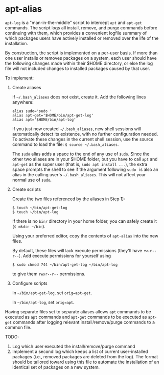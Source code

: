 # apt-alias

`apt-log` is a "man-in-the-middle" script to intercept `apt` and `apt-get` commands.  The script logs all
install, remove, and purge commands before continuing with them, which provides a convenient logfile 
summary of which packages users have actively installed or removed over the life of the installation.

By construction, the script is implemented on a per-user basis.  If more than one user installs or removes
packages on a system, each user should have the following changes made within their $HOME directory, or else 
the log file will not included changes to installed packages caused by that user.

To implement:
1) Create aliases

    If `~/.bash_aliases` does not exist, create it.  Add the following lines anywhere:

    ```
    alias sudo='sudo '
    alias apt-get='$HOME/bin/apt-get-log'
    alias apt='$HOME/bin/apt-log'
    ```

    If you just now created `~/.bash_aliases`, new shell sessions will automatically detect its existence, 
    with no further configuration needed.  To activate these changes in the current shell session, use the
    source command to load the file: `$ source ~/.bash_aliases`.
    
    The `sudo` alias adds a space to the end of any use of `sudo`.  Since the other two aliases are in 
    your $HOME folder, but you have to call `apt` and `apt-get` as the super user (that is, 
    `sudo apt install ...`), the extra space prompts the shell to see if the argument following `sudo ` is 
    also an alias in the calling user's `~/.bash_aliases`.  This will not affect your normal use of `sudo`.

2) Create scripts

    Create the two files referenced by the aliases in Step 1):
    
    ```
    $ touch ~/bin/apt-get-log
    $ touch ~/bin/apt-log
    ```
    
    If there is no `bin/` directory in your home folder, you can safely create it (`$ mkdir ~/bin`).
    
    Using your preferred editor, copy the contents of `apt-alias` into the new files.

    By default, these files will lack execute permissions (they'll have `rw-r--r--`).  Add execute permissions
    for yourself using
    
    `$ sudo chmod 744 ~/bin/apt-get-log ~/bin/apt-log`
    
    to give them `rwxr--r--` permissions.

3) Configure scripts

    In `~/bin/apt-get-log`, set `orig=apt-get`.
    
    In `~/bin/apt-log`, set `orig=apt`.

Having separate files set to separate aliases allows `apt` commands to be executed as `apt` commands and 
`apt-get` commands to be executed as `apt-get` commands after logging relevant install/remove/purge commands 
to a common file.

TODO:
1) Log which user executed the install/remove/purge command
2) Implement a second log which keeps a list of current user-installed packages (i.e., removed packages are
deleted from the log).  The format should be tailored toward using this file to automate the installation of 
an identical set of packages on a new system.

